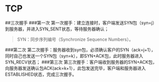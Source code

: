 TCP
====
##三次握手
###第一次
第一次握手：建立连接时，客户端发送SYN包（syn=j）到服务器，并进入SYN_SENT状态，等待服务器确认；
>SYN：同步序列编号（Synchronize Sequence Numbers）。

###第二次
第二次握手：服务器收到syn包，必须确认客户的SYN（ack=j+1），同时自己也发送一个SYN包（syn=k），即SYN+ACK包，此时服务器进入SYN_RECV状态；
###第三次
第三次握手：客户端收到服务器的SYN+ACK包，向服务器发送确认包ACK(ack=k+1），此包发送完毕，客户端和服务器进入ESTABLISHED状态，完成三次握手。

